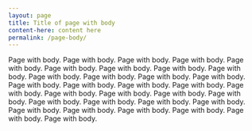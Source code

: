 ```yaml
---
layout: page
title: Title of page with body
content-here: content here
permalink: /page-body/
---
```

Page with body.  Page with body.  Page with body.  Page with body.  Page with body.  Page with body.  Page with body.  Page with body.  Page with body.  Page with body.  Page with body.  Page with body.  Page with body.  Page with body.  Page with body.  Page with body.  Page with body.  Page with body.  Page with body.  Page with body.  Page with body.  Page with body.  Page with body.  Page with body.  Page with body.  Page with body.  Page with body.  Page with body.  Page with body.  Page with body.  Page with body.  Page with body.
